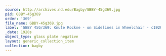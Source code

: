 ```yaml
---
source: http://archives.nd.edu/Bagby/GBBY-45g369.jpg
pid: GBBY-45g369
order: '369'
file_name: GBBY-45g369.jpg
label: 'GBBY 45G/369: Knute Rockne - on Sidelines in Wheelchair - c1920s'
_date: 1920s
object_type: glass plate negative
layout: generic_collection_item
collection: bagby
---
```

